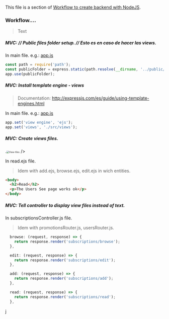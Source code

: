 This file is a section of [Workflow to create backend with NodeJS](./README.md).

### Workflow....

> Text

##### MVC: // Public files folder setup. // Esto es en caso de hacer las views.

In main file. e.g.: <u>app.js</u>

```js
const path = require('path');
const publicFolder = express.static(path.resolve(__dirname, '../public/'));
app.use(publicFolder);
```

##### MVC: Install template engine - views

> Documentation: http://expressjs.com/es/guide/using-template-engines.html

In main file. e.g.: <u>app.js</u>

```js
app.set('view engine', 'ejs');
app.set('views', './src/views');
```

##### MVC: Create views files.

.<img src="/Users/jp/Documents/JPDevM/Dev/JPDevM CV on GitHub/node_practice/99-Practice_JP/public/images/docs/View-files.png" alt="View-files" style="zoom:50%;" /> />

In read.ejs file.

> Idem with add.ejs, browse.ejs, edit.ejs in wich entities.

```html
<body>
  <h2>Read</h2>
  <p>The Users See page works ok</p>
</body>
```

##### MVC: Tell controller to display view files instead of text.

In subscriptionsController.js file.

> Idem with promotionsRouter.js, usersRouter.js.

```js
  browse: (request, response) => {
    return response.render('subscriptions/browse');
  },

  edit: (request, response) => {
    return response.render('subscriptions/edit');
  },

  add: (request, response) => {
    return response.render('subscriptions/add');
  },

  read: (request, response) => {
    return response.render('subscriptions/read');
  },
```

j